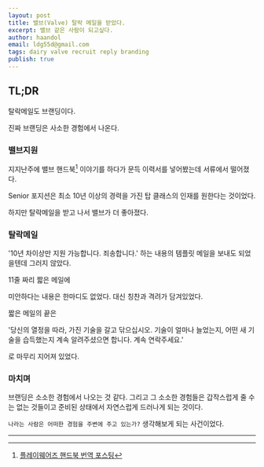 ```yaml
---
layout: post
title: 밸브(Valve) 탈락 메일을 받았다.
excerpt: 밸브 같은 사람이 되고싶다.
author: haandol
email: ldg55d@gmail.com
tags: dairy valve recruit reply branding
publish: true
---
```



## TL;DR

탈락메일도 브랜딩이다.

진짜 브랜딩은 사소한 경험에서 나온다.

### 밸브지원

지지난주에 밸브 핸드북[^1] 이야기를 하다가 문득 이력서를 넣어봤는데 서류에서 떨어졌다.

Senior 포지션은 최소 10년 이상의 경력을 가진 탑 클래스의 인재를 원한다는 것이었다.

하지만 탈락메일을 받고 나서 밸브가 더 좋아졌다.

### 탈락메일

'10년 차이상만 지원 가능합니다. 죄송합니다.' 하는 내용의 템플릿 메일을 보내도 되었을텐데 그러지 않았다.

11줄 짜리 짧은 메일에

미안하다는 내용은 한마디도 없었다. 대신 칭찬과 격려가 담겨있었다.

짧은 메일의 끝은

'당신의 열정을 따라, 가진 기술을 갈고 닦으십시오. 기술이 얼마나 늘었는지, 어떤 새 기술을 습득했는지 계속 알려주셨으면 합니다. 계속 연락주세요.'

로 마무리 지어져 있었다.

### 마치며

브랜딩은 소소한 경험에서 나오는 것 같다. 그리고 그 소소한 경험들은 갑작스럽게 줄 수는 없는 것들이고 준비된 상태에서 자연스럽게 드러나게 되는 것이다.

`나라는 사람은 어떠한 경험을 주변에 주고 있는가?` 생각해보게 되는 사건이었다.

----

[^1]: [플레이웨어즈 핸드북 번역 포스팅](http://playwares.com/gametalk/24915755)
